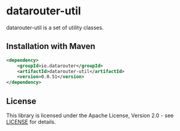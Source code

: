 # datarouter-util

datarouter-util is a set of utility classes.


## Installation with Maven

```xml
<dependency>
	<groupId>io.datarouter</groupId>
	<artifactId>datarouter-util</artifactId>
	<version>0.0.51</version>
</dependency>
```

## License

This library is licensed under the Apache License, Version 2.0 - see [LICENSE](../LICENSE) for details.
